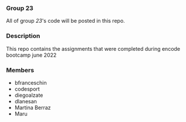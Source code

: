 ### Group 23
All of group *23*'s code will be posted in this repo.

### Description
This repo contains the assignments that were completed during encode bootcamp june 2022

### Members
- bfranceschin
- codesport
- diegoalzate
- dlanesan
- Martina Berraz
- Maru
